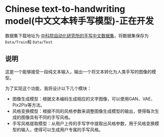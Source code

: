 # Chinese text-to-handwriting model(中文文本转手写模型)-正在开发

数据集下载地址为 [中科院自动化研究所的手写中文数据集](http://www.nlpr.ia.ac.cn/databases/handwriting/Download.html)，将数据集保存为 `Data/Train`和 `Data/Test`

## 说明

这是一个能够接受一段纯文本输入，输出一个将文本转化为人类手写的图像的模型。

为了实现这个功能，我将设计以下几个模块：

- 图像生成模型：根据文本编码生成相应的文字图像，可以使用GAN、VAE、Pix2Pix等方法。
- 风格变换模型：根据不同的风格参数来调整图像生成模型的输出，使得每次生成的图像具有不同的手写风格。
- 手写风格提取模型：从用户上传的手写字中提取出风格参数，用于风格变换模型的输入，使得可以生成用户专属的手写风格。
